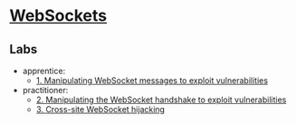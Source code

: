 # [WebSockets](https://portswigger.net/web-security/websockets)

## Labs

- apprentice:
  - [1. Manipulating WebSocket messages to exploit vulnerabilities](./lab/1.%20Manipulating%20WebSocket%20messages%20to%20exploit%20vulnerabilities.md)
- practitioner:
  - [2. Manipulating the WebSocket handshake to exploit vulnerabilities](./lab/2.%20Manipulating%20the%20WebSocket%20handshake%20to%20exploit%20vulnerabilities.md)
  - [3. Cross-site WebSocket hijacking](./lab/3.%20Cross-site%20WebSocket%20hijacking.md)
